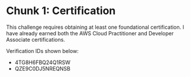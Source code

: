 # Chunk 1: Certification
This challenge requires obtaining at least one foundational certification. I have already earned both the AWS Cloud 
Practitioner and Developer Associate certifications. 

Verification IDs shown below:
* 4TG8H6FBQ24Q1RSW
* QZE9C0DJ5NREQNSB